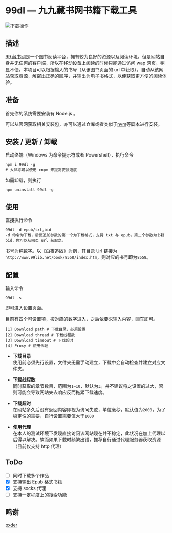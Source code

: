 # 99dl — 九九藏书网书籍下载工具

![下载操作](https://i.loli.net/2018/09/15/5b9c8f6b480bd.gif)

## 描述

[99 藏书网](http://www.99csw.com/ "99藏书网")是一个图书阅读平台，拥有较为良好的资源以及阅读环境。但是网站自身并无任何的客户端，所以在移动设备上阅读的时候只能通过访问 wap 网页，稍显不便。本项目可以根据输入的书号（从该图书页面的 url 中获取），自动从该网站获取资源，解密出正确的顺序，并输出为电子书格式，以便获取更方便的阅读体验。

## 准备

首先你的系统需要安装有 Node.js 。

可以从官网获取相关安装包，亦可以通过仓库或者类似于[nvm](https://github.com/creationix/nvm "nvm")等脚本进行安装。

## 安装 / 更新 / 卸载

启动终端（Windows 为命令提示符或者 Powershell），执行命令

```
npm i 99dl -g
# 大陆亦可以使用 cnpm 来提高安装速度
```

如需卸载，则执行

```
npm uninstall 99dl -g
```

## 使用

直接执行命令

```
99dl -d epub/txt,bid
-d 命令为下载，后面追加参数的第一个为下载格式，支持 txt 与 epub，第二个参数为书籍 bid，你可以从网页 url 获取之。
```

书号为纯数字。以《白夜追凶》为例，其目录 Url 链接为`http://www.99lib.net/book/8558/index.htm`，则对应的书号即为`8558`。

## 配置

输入命令

```
99dl -s
```

即可进入设置页面。

目前有四个可设置项，按对应的数字进入，之后依要求输入内容，回车即可。

```
[1] Download path # 下载目录，必须设置
[2] Download thread # 下载线程数
[3] Download timeout # 下载超时
[4] Proxy # 使用代理
```

- **下载目录**  
  使用前必须先行设置，文件夹无需手动建立，下载中会自动检查并建立对应文件夹。

- **下载线程数**  
  同时获取的章节数目，范围为`1~10`，默认为`3`。并不建议将之设置的过大，否则可能会导致网站失去响应反而拖累下载速度。

- **下载超时**  
  在网站多久后没有返回内容即视为访问失败，单位毫秒，默认值为`2000`，为了稳定性的需要，自行设置需要值大于`1000`

- **使用代理**  
  在本人的测试环境下发现直接访问该网站现在并不稳定，此状况在加上代理以后得以解决。故而如果下载时频繁出错，推荐自行通过代理服务器获取资源（目前仅支持 http 代理）

## ToDo

- [ ] 同时下载多个作品
- [x] 支持输出 Epub 格式书籍
- [x] 支持 socks 代理
- [ ] 支持一定程度上的搜索功能

## 鸣谢

[pxder](https://github.com/YKilin/pxder "pxder")
